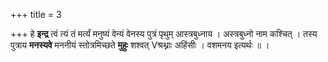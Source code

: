 +++
title = 3

+++
हे **इन्द्र** त्वं त्यं तं मर्त्यं मनुष्यं वेन्यं वेनस्य पुत्रं पृथुम् आस्त्रबुध्नाय । अस्त्रबुध्नो नाम कश्चित् । तस्य पुत्राय **मनस्यवे** मननीयं स्तोत्रमिच्छते **मुहुः** शश्वत् Vश्रथ्नाः अहिंसीः । वशमनय इत्यर्थः ॥ ।